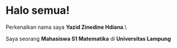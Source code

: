 # Halo semua! 

Perkenalkan nama saya **Yazid Zinedine Hdiana**.\

Saya seorang **Mahasiswa S1 Matematika** di **Universitas Lampung**
